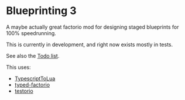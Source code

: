 # Blueprinting 3

A maybe actually great factorio mod for designing staged blueprints for 100% speedrunning.

This is currently in development, and right now exists mostly in tests.

See also the [Todo list](TODO.md).

This uses:

- [TypescriptToLua](https://github.com/TypeScriptToLua/TypeScriptToLua)
- [typed-factorio](https://github.com/GlassBricks/typed-factorio)
- [testorio](https://github.com/GlassBricks/Testorio)
